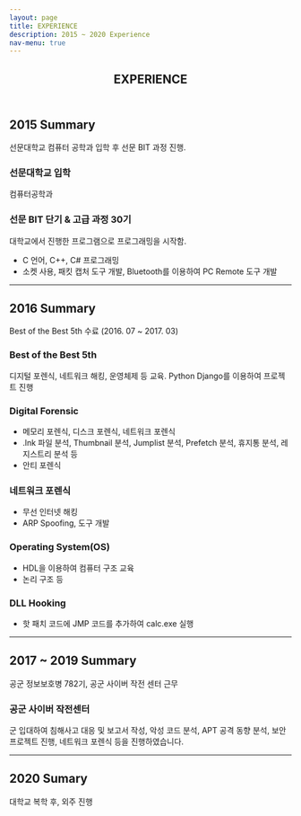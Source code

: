 ```yaml
---
layout: page
title: EXPERIENCE
description: 2015 ~ 2020 Experience
nav-menu: true
---
```


<!-- Main -->
<div id="main" class="alt">

<!-- One -->
<section id="one">
	<div class="inner">
		<header class="major">
			<h1>EXPERIENCE</h1>
		</header>

<!-- Content -->
<h2 id="content">2015 Summary</h2>
<p>선문대학교 컴퓨터 공학과 입학 후 선문 BIT 과정 진행.</p>
<div class="row">
    <div class="3u 12u$(small)">
        <h3>선문대학교 입학</h3>
        <p>컴퓨터공학과</p>
    </div>
    <div class="9u$ 12u$(small)">
        <h3>선문 BIT 단기 & 고급 과정 30기</h3>
        <p>대학교에서 진행한 프로그램으로 프로그래밍을 시작함.</p>
        <ul>
            <li>C 언어, C++, C# 프로그래밍</li>
            <li>소켓 사용, 패킷 캡처 도구 개발, Bluetooth를 이용하여 PC Remote 도구 개발</li>
        </ul>  
    </div>
</div>
<hr class="major" />
<h2 id="content2">2016 Summary</h2>
<p>Best of the Best 5th 수료 (2016. 07 ~ 2017. 03)</p>
<div class="row">
    <div class="12u$">
        <h3>Best of the Best 5th</h3>
        <p>디지털 포렌식, 네트워크 해킹, 운영체제 등 교육. Python Django를 이용하여 프로젝트 진행</p>
    </div>
    <div class="6u 12u$(small)">
        <h3>Digital Forensic</h3>
        <ul>
            <li>메모리 포렌식, 디스크 포렌식, 네트워크 포렌식</li>
            <li>.lnk 파일 분석, Thumbnail 분석, Jumplist 분석, Prefetch 분석, 휴지통 분석, 레지스트리 분석 등</li>
            <li>안티 포렌식</li>
        </ul>
    </div>
    <div class="6u$ 12u$(small)">
        <h3>네트워크 포렌식</h3>
        <ul>
            <li>무선 인터넷 해킹</li>
            <li>ARP Spoofing, 도구 개발</li>
        </ul>
    </div>
    <div class="6u 12u$(small)">
        <h3>Operating System(OS)</h3>
        <ul>
            <li>HDL을 이용하여 컴퓨터 구조 교육</li>
            <li>논리 구조 등</li>
        </ul>
    </div>
    <div class="6u$ 12u$(small)">
        <h3>DLL Hooking</h3>
        <ul>
            <li>핫 패치 코드에 JMP 코드를 추가하여 calc.exe 실행</li>
        </ul>
    </div>    
</div>
<hr class="major" />
<h2 id="content3">2017 ~ 2019 Summary</h2>
<p>공군 정보보호병 782기, 공군 사이버 작전 센터 근무</p>
<div class="row">
    <div class="12u$">
        <h3>공군 사이버 작전센터</h3>
        <p>군 입대하여 침해사고 대응 및 보고서 작성, 악성 코드 분석, APT 공격 동향 분석, 보안 프로젝트 진행, 네트워크 포렌식 등을 진행하였습니다.</p>
    </div>
</div>
<hr class="major" />
<h2 id="content4">2020 Sumary</h2>
<p>대학교 복학 후, 외주 진행</p>
</div>
</section>

</div>
